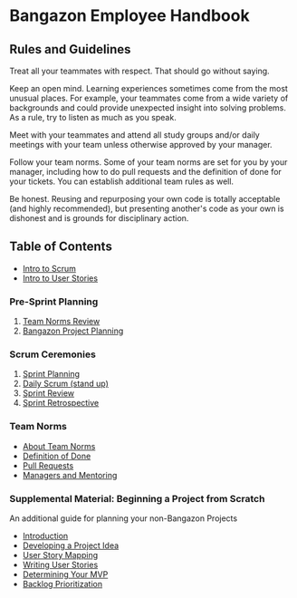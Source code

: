 # Bangazon Employee Handbook

## Rules and Guidelines

Treat all your teammates with respect. That should go without saying.

Keep an open mind. Learning experiences sometimes come from the most unusual places. For example, your teammates come from a wide variety of backgrounds and could provide unexpected insight into solving problems. As a rule, try to listen as much as you speak.

Meet with your teammates and attend all study groups and/or daily meetings with your team unless otherwise approved by your manager.

Follow your team norms. Some of your team norms are set for you by your manager, including how to do pull requests and the definition of done for your tickets. You can establish additional team rules as well. 

Be honest. Reusing and repurposing your own code is totally acceptable (and highly recommended), but presenting another's code as your own is dishonest and is grounds for disciplinary action.

## Table of Contents

* [Intro to Scrum](./scrum-ceremonies/Scrum%20Intro.pdf)
* [Intro to User Stories](./project-planning/user-story.md)

### Pre-Sprint Planning
1. [Team Norms Review](./team-norms/team-norms.md)
1. [Bangazon Project Planning](./team-norms/project-planning-guidelines.md)

### Scrum Ceremonies
1. [Sprint Planning](./scrum-ceremonies/planning.md)
1. [Daily Scrum (stand up)](./scrum-ceremonies/daily-standup.md)
1. [Sprint Review](./scrum-ceremonies/review.md)
1. [Sprint Retrospective](./scrum-ceremonies/retrospective.md)

### Team Norms
* [About Team Norms](./team-norms/team-norms.md)
* [Definition of Done](./team-norms/definition-of-done.md)
* [Pull Requests](./team-norms/pull-requests.md)
* [Managers and Mentoring](./team-norms/managers-and-mentoring.md)

### Supplemental Material: Beginning a Project from Scratch

An additional guide for planning your non-Bangazon Projects

* [Introduction]('./project-planning/README.md)
* [Developing a Project Idea]('./project-planning/developing-idea.md')
* [User Story Mapping]('./project-planning/user-story-mapping.md')
* [Writing User Stories]('./project-planning/user-story.md')
* [Determining Your MVP]('./project-planning/mvp.md')
* [Backlog Prioritization]('./project-planning/backlog-prioritization.md')